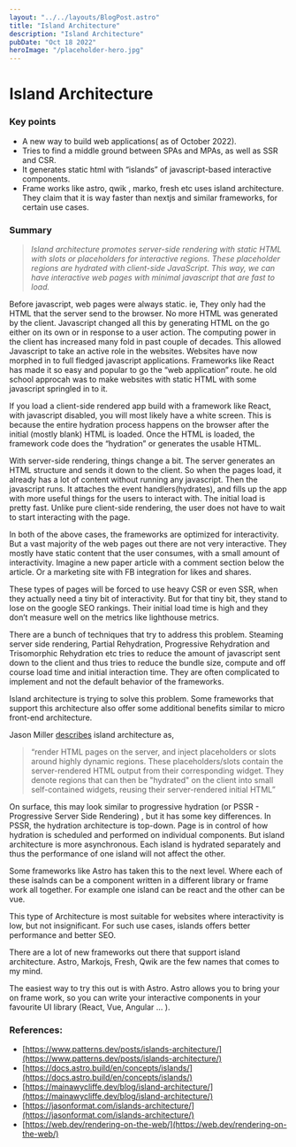```yaml
---
layout: "../../layouts/BlogPost.astro"
title: "Island Architecture"
description: "Island Architecture"
pubDate: "Oct 18 2022"
heroImage: "/placeholder-hero.jpg"
---
```


# Island Architecture

### Key points

- A new way to build web applications( as of October 2022).
- Tries to find a middle ground between SPAs and MPAs, as well as SSR and CSR.
- It generates static html with “islands” of javascript-based interactive components.
- Frame works like astro, qwik , marko, fresh etc uses island architecture. They claim that it is way faster than nextjs and similar frameworks, for certain use cases.

### Summary

> _Island architecture promotes server-side rendering with static HTML with slots or placeholders for interactive regions. These placeholder regions are hydrated with client-side JavaScript. This way, we can have interactive web pages with minimal javascript that are fast to load._

Before javascript, web pages were always static. ie, They only had the HTML that the server send to the browser. No more HTML was generated by the client. Javascript changed all this by generating HTML on the go either on its own or in response to a user action. The computing power in the client has increased many fold in past couple of decades. This allowed Javascript to take an active role in the websites. Websites have now morphed in to full fledged javascript applications. Frameworks like React has made it so easy and popular to go the “web application” route. he old school approcah was to make websites with static HTML with some javascript springled in to it.

If you load a client-side rendered app build with a framework like React, with javascript disabled, you will most likely have a white screen. This is because the entire hydration process happens on the browser after the initial (mostly blank) HTML is loaded. Once the HTML is loaded, the framework code does the “hydration” or generates the usable HTML.

With server-side rendering, things change a bit. The server generates an HTML structure and sends it down to the client. So when the pages load, it already has a lot of content without running any javascript. Then the javascript runs. It attaches the event handlers(hydrates), and fills up the app with more useful things for the users to interact with. The initial load is pretty fast. Unlike pure client-side rendering, the user does not have to wait to start interacting with the page.

In both of the above cases, the frameworks are optimized for interactivity. But a vast majority of the web pages out there are not very interactive. They mostly have static content that the user consumes, with a small amount of interactivity. Imagine a new paper article with a comment section below the article. Or a marketing site with FB integration for likes and shares.

These types of pages will be forced to use heavy CSR or even SSR, when they actually need a tiny bit of interactivity. But for that tiny bit, they stand to lose on the google SEO rankings. Their initial load time is high and they don’t measure well on the metrics like lighthouse metrics.

There are a bunch of techniques that try to address this problem. Steaming server side rendering, Partial Rehydration, Progressive Rehydration and Trisomorphic Rehydration etc tries to reduce the amount of javascript sent down to the client and thus tries to reduce the bundle size, compute and off course load time and initial interaction time. They are often complicated to implement and not the default behavior of the frameworks.

Island architecture is trying to solve this problem. Some frameworks that support this architecture also offer some additional benefits similar to micro front-end architecture.

Jason Miller [describes](https://jasonformat.com/islands-architecture/) island architecture as,

> “render HTML pages on the server, and inject placeholders or slots around highly dynamic regions. These placeholders/slots contain the server-rendered HTML output from their corresponding widget. They denote regions that can then be "hydrated" on the client into small self-contained widgets, reusing their server-rendered initial HTML”

On surface, this may look similar to progressive hydration (or PSSR - Progressive Server Side Rendering) , but it has some key differences. In PSSR, the hydration architecture is top-down. Page is in control of how hydration is scheduled and performed on individual components. But island architecture is more asynchronous. Each island is hydrated separately and thus the performance of one island will not affect the other.

Some frameworks like Astro has taken this to the next level. Where each of these isalnds can be a component written in a different library or frame work all together. For example one island can be react and the other can be vue.

This type of Architecture is most suitable for websites where interactivity is low, but not insignificant. For such use cases, islands offers better performance and better SEO.

There are a lot of new frameworks out there that support island architecture. Astro, Markojs, Fresh, Qwik are the few names that comes to my mind.

The easiest way to try this out is with Astro. Astro allows you to bring your on frame work, so you can write your interactive components in your favourite UI library (React, Vue, Angular … ).

### References:

- [https://www.patterns.dev/posts/islands-architecture/](https://www.patterns.dev/posts/islands-architecture/)
- [https://docs.astro.build/en/concepts/islands/](https://docs.astro.build/en/concepts/islands/)
- [https://mainawycliffe.dev/blog/island-architecture/](https://mainawycliffe.dev/blog/island-architecture/)
- [https://jasonformat.com/islands-architecture/](https://jasonformat.com/islands-architecture/)
- [https://web.dev/rendering-on-the-web/](https://web.dev/rendering-on-the-web/)
